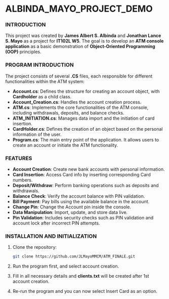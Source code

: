# ALBINDA_MAYO_PROJECT_DEMO

### INTRODUCTION
This project was created by **James Albert S. Albinda** and **Jonathan Lance S. Mayo** as a project for **IT102L W5**. The goal is to develop an **ATM console application** as a basic demonstration of **Object-Oriented Programming (OOP)** principles.

### PROGRAM INTRODUCTION
The project consists of several **.CS** files, each responsible for different functionalities within the ATM system:

- **Account.cs**: Defines the structure for creating an account object, with **Cardholder** as a child class.
- **Account_Creation.cs**: Handles the account creation process.
- **ATM.cs**: Implements the core functionalities of the ATM console, including withdrawals, deposits, and balance checks.
- **ATM_INITIATION.cs**: Manages data import and the initiation of card insertion.
- **CardHolder.cs**: Defines the creation of an object based on the personal information of the user.
- **Program.cs**: The main entry point of the application. It allows users to create an account or initiate the ATM functionality.

### FEATURES
- **Account Creation**: Create new bank accounts with personal information.
- **Card Insertion**: Access Card info by inserting corresponding Card numbers.
- **Deposit/Withdraw**: Perform banking operations such as deposits and withdrawals.
- **Balance Check**: Verify the account balance with PIN validation.
- **Bill Payment**: Pay bills using the available balance in the account.
- **Change Pin**: Change the Account pin inside the console.
- **Data Manipulation**: Import, update, and store data live.
- **Pin Validation**: Includes security checks such as PIN validation and account lock after incorrect PIN attempts.

### INSTALLATION AND INITIALIZATION
1. Clone the repository:
   ```bash
   git clone https://github.com/JLMayoMMCM/ATM_FINALE.git
2. Run the program first, and select account creation.

3. Fill in all necessary details and **clients.txt** will be created after 1st account creation.

4. Re-run the program and you can now select Insert Card as an option.
